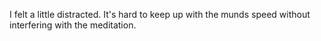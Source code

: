 I felt a little distracted. It's hard to keep up with the munds speed without interfering with the meditation.
